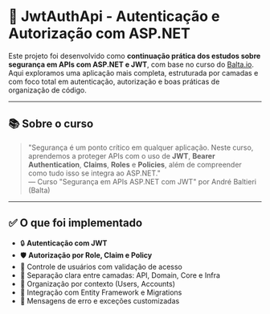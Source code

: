 # 🔐 JwtAuthApi - Autenticação e Autorização com ASP.NET

Este projeto foi desenvolvido como **continuação prática dos estudos sobre segurança em APIs com ASP.NET e JWT**, com base no curso do [Balta.io](https://balta.io). Aqui exploramos uma aplicação mais completa, estruturada por camadas e com foco total em autenticação, autorização e boas práticas de organização de código.

---

## 📚 Sobre o curso

> "Segurança é um ponto crítico em qualquer aplicação. Neste curso, aprendemos a proteger APIs com o uso de **JWT**, **Bearer Authentication**, **Claims**, **Roles** e **Policies**, além de compreender como tudo isso se integra ao ASP.NET."  
> — Curso "Segurança em APIs ASP.NET com JWT" por André Baltieri (Balta)

---

## ✅ O que foi implementado

- 🔒 **Autenticação com JWT**
- 🛡️ **Autorização por Role, Claim e Policy**
- 👤 Controle de usuários com validação de acesso
- 🧱 Separação clara entre camadas: API, Domain, Core e Infra
- 📂 Organização por contexto (Users, Accounts)
- 📌 Integração com Entity Framework e Migrations
- 💬 Mensagens de erro e exceções customizadas
